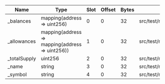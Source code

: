 | Name         | Type                                            | Slot | Offset | Bytes | Contract                                                               |
|--------------|-------------------------------------------------|------|--------|-------|------------------------------------------------------------------------|
| _balances    | mapping(address => uint256)                     | 0    | 0      | 32    | src/test/mocks/ERC20_OneWeiFeeOnTransfer.sol:ERC20_OneWeiFeeOnTransfer |
| _allowances  | mapping(address => mapping(address => uint256)) | 1    | 0      | 32    | src/test/mocks/ERC20_OneWeiFeeOnTransfer.sol:ERC20_OneWeiFeeOnTransfer |
| _totalSupply | uint256                                         | 2    | 0      | 32    | src/test/mocks/ERC20_OneWeiFeeOnTransfer.sol:ERC20_OneWeiFeeOnTransfer |
| _name        | string                                          | 3    | 0      | 32    | src/test/mocks/ERC20_OneWeiFeeOnTransfer.sol:ERC20_OneWeiFeeOnTransfer |
| _symbol      | string                                          | 4    | 0      | 32    | src/test/mocks/ERC20_OneWeiFeeOnTransfer.sol:ERC20_OneWeiFeeOnTransfer |
